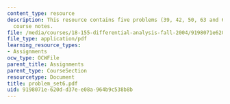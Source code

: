 ```yaml
---
content_type: resource
description: This resource contains five problems (39, 42, 50, 63 and 65) from the
  course notes.
file: /media/courses/18-155-differential-analysis-fall-2004/9198071e620dd37ee08a964b9c538b8b_problem_set6.pdf
file_type: application/pdf
learning_resource_types:
- Assignments
ocw_type: OCWFile
parent_title: Assignments
parent_type: CourseSection
resourcetype: Document
title: problem_set6.pdf
uid: 9198071e-620d-d37e-e08a-964b9c538b8b
---
```

